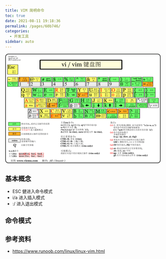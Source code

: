 ```yaml
---
title: VIM 简明命令
toc: true
date: 2021-08-11 19:18:36
permalink: /pages/60b746/
categories:
  - 开发工具
sidebar: auto
---
```


![](./vim-commands/vi-vim-cheat-sheet-sch.gif)

## 基本概念

- ESC 健进入命令模式
- i/a 进入插入模式
- :/ 进入退出模式

## 命令模式


## 参考资料

- https://www.runoob.com/linux/linux-vim.html
